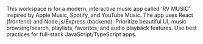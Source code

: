 <!-- Use this file to provide workspace-specific custom instructions to Copilot. For more details, visit https://code.visualstudio.com/docs/copilot/copilot-customization#_use-a-githubcopilotinstructionsmd-file -->

This workspace is for a modern, interactive music app called 'RV MUSIC' inspired by Apple Music, Spotify, and YouTube Music. The app uses React (frontend) and Node.js/Express (backend). Prioritize beautiful UI, music browsing/search, playlists, favorites, and audio playback features. Use best practices for full-stack JavaScript/TypeScript apps.
